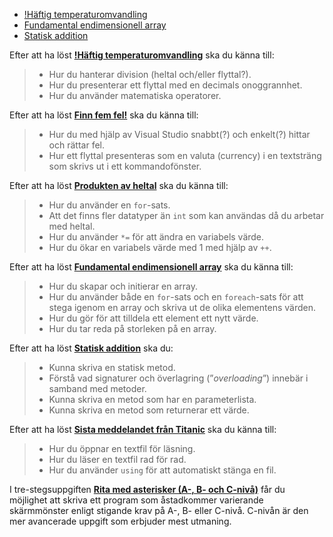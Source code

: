 - [!Häftig temperaturomvandling](https://github.com/1dv024/exercise-cool-temperature-converter)
- [Fundamental endimensionell array](https://github.com/1dv024/exercise-fundamental-one-dimentional-array)
- [Statisk addition](https://github.com/1dv024/exercise-static-adding)


Efter att ha löst **[!Häftig temperaturomvandling](https://github.com/1dv024/exercise-cool-temperature-converter)** ska du känna till:

>- Hur du hanterar division (heltal och/eller flyttal?).
>- Hur du presenterar ett flyttal med en decimals onoggrannhet.
>- Hur du använder matematiska operatorer.

Efter att ha löst **[Finn fem fel!](https://github.com/1dv024/exercise-find-five-faults)** ska du känna till:

>- Hur du med hjälp av Visual Studio snabbt(?) och enkelt(?) hittar och rättar fel.
>- Hur ett flyttal presenteras som en valuta (currency) i en textsträng som skrivs ut i ett kommandofönster.

Efter att ha löst **[Produkten av heltal](https://github.com/1dv024/exercise-product-of-integers)** ska du känna till:

>- Hur du använder en ```for```-sats.
>- Att det finns fler datatyper än ```int``` som kan användas då du arbetar med heltal.
>- Hur du använder ```*=``` för att ändra en variabels värde.
>- Hur du ökar en variabels värde med 1 med hjälp av ```++```.

Efter att ha löst **[Fundamental endimensionell array](https://github.com/1dv024/exercise-fundamental-one-dimentional-array)** ska du känna till:

>- Hur du skapar och initierar en array.
>- Hur du använder både en ```for```-sats och en ```foreach```-sats för att stega igenom en array och skriva ut de olika elementens värden.
>- Hur du gör för att tilldela ett element ett nytt värde.
>- Hur du tar reda på storleken på en array.

Efter att ha löst **[Statisk addition](https://github.com/1dv024/exercise-static-adding)** ska du:

>- Kunna skriva en statisk metod.
>- Förstå vad signaturer och överlagring (”_overloading_”) innebär i samband med metoder.
>- Kunna skriva en metod som har en parameterlista.
>- Kunna skriva en metod som returnerar ett värde.

Efter att ha löst **[Sista meddelandet från Titanic](https://github.com/1dv024/exercise-last-message-from-titanic)** ska du känna till:

>- Hur du öppnar en textfil för läsning.
>- Hur du läser en textfil rad för rad.
>- Hur du använder ```using``` för att automatiskt stänga en fil.

I tre-stegsuppgiften **[Rita med asterisker (A-, B- och C-nivå)](https://github.com/1dv024/exercise-stars-stripes-and-diamonds)** får du möjlighet att skriva ett program som åstadkommer varierande skärmmönster enligt stigande krav på A-, B- eller C-nivå. C-nivån är den mer avancerade uppgift som erbjuder mest utmaning.

